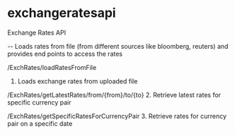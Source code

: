 # exchangeratesapi
Exchange Rates API

-- Loads rates from file (from different sources like bloomberg, reuters) and provides end points to access the rates 

/ExchRates/loadRatesFromFile
1. Loads exchange rates from uploaded file

/ExchRates/getLatestRates/from/{from}/to/{to}
2. Retrieve latest rates for  specific currency pair

/ExchRates/getSpecificRatesForCurrencyPair
3. Retrieve rates for currency pair on a specific date
